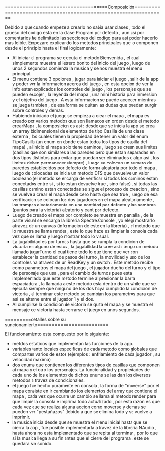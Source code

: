 ====================================Composición=================================================================

  Debido a que cuando empeze a crearlo no sabia usar clases , todo el grueso del codigo esta en la clase Program por defecto , aun asi por comentarios he delimitado las secciones del codigo para asi poder hacerlo mas leible. Empezare explicando los metodos principales que lo componen desde el principio hasta el final logicamente:
- Al iniciar el programa se ejecuta el metodo Bienvenida , el cual simplemente muestra el letrero bonito del inicio del juego , luego de unos 2 segundos comienza la musica y se nos muestra el menu principal.
- El menu contiene 3 opciones , jugar para iniciar el juego , salir de la app y poder ver la informacion acerca del juego , en esta opcion de ver la info estan explicados los controles del juego , los personajes que se pueden escojer , la leyenda del mapa , una mini historia para inmersion y el objetivo del juego . A esta informacion se puede acceder mientras se juega tambien , de esa forma se quitan las dudas que puedan surgir sobre controles y demas.
- Habiendo iniciado el juego se empieza a crear el mapa , el mapa es creado por varios metodos que son llamados en orden desde el metodo crearMapa , la composicion es asi : desde que se inicia la app se crea un array bidimensional de elementos de tipo Casilla de una clase externa , los cuales tienen la propiedad de tener un valor del enum TipoCasilla (un enum en donde estan todos los tipos de casilla del mapa) , al inicio el mapa solo tiene caminos , luego se crean sus limites (casillas que son similares a las paredes pero que estan separadas en dos tipos distintos para evitar que puedan ser eliminados o algo asi , los limites deben permanecer siempre) , luego se colocan un numero de paredes establecidos por defecto de forma aleatoria por todo el mapa , luego de colocadas se inicia un metodo DFS que devuelve un valor booleano (el metodo se encarga de verificar si todos los caminos estan conectados entre si , si lo estan devuelve true , sino false) , si todas las casillas camino estan conectadas se sigue el proceso de creacion , sino se vuelve a crear el mapa desde cero hasta que sea true , luego de esa verificacion se colocan los dos jugadores en el mapa aleatoriamente , las trampas aleatoriamente en una cantidad por defecto y las sombras (puntos para la victoria) aleatorio y cant por defecto.
- Luego de creado el mapa por completo se muestra en pantalla , de la parte visual se encarga la libreria Spectre.Console , yo elegi mostrarlo atravez de un canvas (informacion de este en la libreria) , el metodo que lo muestra se llama render , este lo que hace es limpiar la consola cada vez que se llama y luego mostrar todo lo visual.
- La jugabilidad es por turnos hasta que se cumpla la condicion de victoria en alguno de estos , la jugabilidad la cree asi : tengo un metodo llamado jugarTurno el cual tiene todo lo que tiene que ver con establecer la cantidad de pasos del turno , la movilidad y uso de los controles ha atravez de un ReadKey y un switch . Este metodo recibe como parametros el mapa del juego , el jugador dueño del turno y el tipo de personaje que usa , para el cambio de turnos pues esta implementado que este metodo termine al presionar la barra espaciadora , la llamada a este metodo esta dentro de un while que se ejecuta siempre que ninguno de los dos haya cumplido la condicion de victoria , al terminar este metodo se cambian los parametros para que asi se alterne entre el jugador 1 y el dos.
- Al cumplirse la condicion de victoria se quita el mapa y se muestra el mensaje de victoria hasta cerrarse el juego en unos segundos.

=========detalles sobre su suncionamiento=========================

  El funcionamiento esta compuesto por lo siguiente:
- metdos estaticos que implementan las funciones de la app.
- variables tanto locales especificas de cada metodo como globales que comparten varios de estos (ejemplos : enfriamiento de cada jugador , su velocidad maxima)
- dos enums que contienen los diferentes tipos de casillas que componen al mapa y el otro los personajes. La funcionalidad y propiedades de cada uno de los elementos de dichos enums se las dan los diversos metodos a travez de condicionales.
- el juego fue hecho puramente en consola , la forma de "moverse" por el mapa consiste en ir cambiando los elementos del array que contiene el mapa , cada vez que ocurre un cambio se llama al metodo render para que limpie la consola e imprima todo actualizado , por esta razon es que cada vez que se realiza alguna accion como moverse y demas se pueden ver "pestañazos" debido a que se elimina todo y se vuelve a imprimir.
- la musica inicia desde que se muestra el menu inicial hasta que se cierra la app , fue posible implementarla a travez de la libreria NAudio , hasta ahora no esta implementado que se repita al terminar , por lo que si la musica llega a su fin antes que el cierre del programa , este se quedara sin sonido. 

